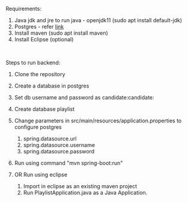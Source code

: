 Requirements:
1. Java jdk and jre to run java - openjdk11 (sudo apt install default-jdk)
2. Postgres - refer [link](https://www.digitalocean.com/community/tutorials/how-to-install-postgresql-on-ubuntu-20-04-quickstart)
3. Install maven (sudo apt install maven)
4. Install Eclipse (optional)

<br/>

Steps to run backend:
1. Clone the repository
2. Create a database in postgres
3. Set db username and password as candidate:candidate: 
4. Create database playlist
5. Change parameters in src/main/resources/application.properties to configure postgres
    1. spring.datasource.url
    2. spring.datasource.username
    3. spring.datasource.password

6. Run using command "mvn spring-boot:run"
7. OR Run using eclipse
    1. Import in eclipse as an existing maven project
    2. Run PlaylistApplication.java as a Java Application.
